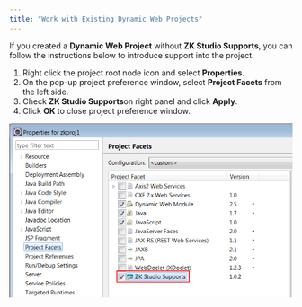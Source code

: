 ```yaml
---
title: "Work with Existing Dynamic Web Projects"
---
```


If you created a **Dynamic Web Project** without **ZK Studio Supports**,
you can follow the instructions below to introduce support into the
project.

1.  Right click the project root node icon and select **Properties**.
2.  On the pop-up project preference window, select **Project Facets**
    from the left side.
3.  Check **ZK Studio Supports**on right panel and click **Apply**.
4.  Click **OK** to close project preference window.

![](images/addZKtoExistProject_1.png)
